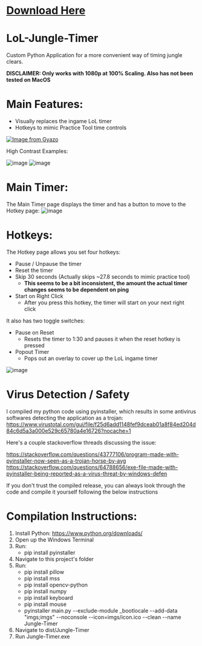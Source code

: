 # [**Download Here**](https://github.com/sehnt/LoL-Jungle-Timer/releases)


# LoL-Jungle-Timer
Custom Python Application for a more convenient way of timing jungle clears.

**DISCLAIMER: Only works with 1080p at 100% Scaling. Also has not been tested on MacOS**

# Main Features:
 - Visually replaces the ingame LoL timer
 - Hotkeys to mimic Practice Tool time controls

[![Image from Gyazo](https://i.gyazo.com/2f251da0d9d5fd371a774dc9895f2477.gif)](https://gyazo.com/2f251da0d9d5fd371a774dc9895f2477)


High Contrast Examples:

![image](https://user-images.githubusercontent.com/78941433/156722740-270d98ef-297e-4976-a267-92eb24768c83.png)
![image](https://user-images.githubusercontent.com/78941433/156722752-ce31a659-cefa-47c7-9c0c-2267e3e231d6.png)


# Main Timer:

The Main Timer page displays the timer and has a button to move to the Hotkey page:
![image](https://user-images.githubusercontent.com/78941433/156722155-a13a47b6-d0f7-4546-a8b5-64bd2dd96b31.png)

# Hotkeys:

The Hotkey page allows you set four hotkeys:
 - Pause / Unpause the timer
 - Reset the timer
 - Skip 30 seconds (Actually skips ~27.8 seconds to mimic practice tool)
   - **This seems to be a bit inconsistent, the amount the actual timer changes seems to be dependent on ping**
 - Start on Right Click
   - After you press this hotkey, the timer will start on your next right click

It also has two toggle switches:
 - Pause on Reset
   - Resets the timer to 1:30 and pauses it when the reset hotkey is pressed
 - Popout Timer
   - Pops out an overlay to cover up the LoL ingame timer
 
![image](https://user-images.githubusercontent.com/78941433/161172054-c57d670f-3cc4-42e7-b4b0-acf28e52202f.png)

# **Virus Detection / Safety**
I compiled my python code using pyinstaller, which results in some antivirus softwares detecting the application as a trojan:
https://www.virustotal.com/gui/file/f25d6add1148fef9dceab01a8f84ed204d84c6d5a3a000e529c65780a4e16726?nocache=1

Here's a couple stackoverflow threads discussing the issue:

https://stackoverflow.com/questions/43777106/program-made-with-pyinstaller-now-seen-as-a-trojan-horse-by-avg
https://stackoverflow.com/questions/64788656/exe-file-made-with-pyinstaller-being-reported-as-a-virus-threat-by-windows-defen

If you don't trust the compiled release, you can always look through the code and compile it yourself following the below instructions

# **Compilation Instructions:**

1. Install Python: https://www.python.org/downloads/
2. Open up the Windows Terminal
3. Run:
   - pip install pyinstaller
4. Navigate to this project's folder
5. Run:
   - pip install pillow
   - pip install mss
   - pip install opencv-python
   - pip install numpy
   - pip install keyboard
   - pip install mouse
   - pyinstaller main.py --exclude-module \_bootlocale --add-data "imgs;imgs" --noconsole --icon=imgs/icon.ico --clean --name Jungle-Timer
6. Navigate to dist/Jungle-Timer
7. Run Jungle-Timer.exe
